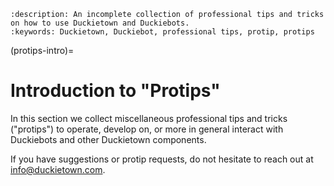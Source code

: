 ```{seo}
:description: An incomplete collection of professional tips and tricks on how to use Duckietown and Duckiebots.
:keywords: Duckietown, Duckiebot, professional tips, protip, protips
```

(protips-intro)=
# Introduction to "Protips"

In this section we collect miscellaneous professional tips and tricks ("protips") to operate, develop on, or more in general interact with Duckiebots and other Duckietown components. 

If you have suggestions or protip requests, do not hesitate to reach out at [info@duckietown.com](mailto:info@duckietown.com).